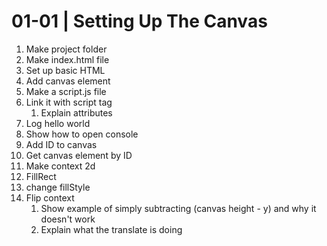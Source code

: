 # 01-01 | Setting Up The Canvas

1. Make project folder
1. Make index.html file
1. Set up basic HTML
1. Add canvas element
1. Make a script.js file
1. Link it with script tag
    1. Explain attributes
1. Log hello world
1. Show how to open console
1. Add ID to canvas
1. Get canvas element by ID
1. Make context 2d
1. FillRect
1. change fillStyle
1. Flip context
    1. Show example of simply subtracting (canvas height - y) and why it doesn't work
    1. Explain what the translate is doing
